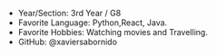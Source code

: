 -  Year/Section: 3rd Year / G8
- Favorite Language: Python,React, Java.
- Favorite Hobbies: Watching movies and Travelling.
- GitHub: @xaviersabornido
